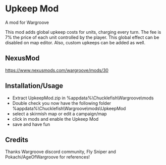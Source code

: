 # Upkeep Mod
A mod for Wargroove

This mod adds global upkeep costs for units, charging every turn. The fee is 7% the price of each unit controlled by the player. This global effect can be disabled on map editor. Also, custom upkeeps can be added as well.

## NexusMod
https://www.nexusmods.com/wargroove/mods/30

## Installation/Usage 
- Extract UpkeepMod.zip in %appdata%\Chucklefish\Wargroove\mods
- Double check you now have the following folder %appdata%\Chucklefish\Wargroove\mods\UpkeepMod
- select a skirmish map or edit a campaign/map 
- click in mods and enable the Upkeep Mod
- save and have fun

## Credits
Thanks Wargroove discord community, Fly Sniper and Pokachi/AgeOfWargroove for references!